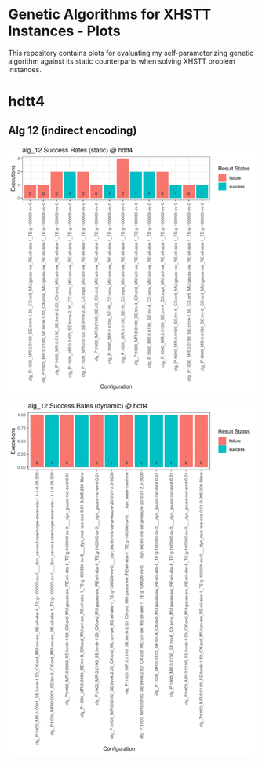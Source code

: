 # Genetic Algorithms for XHSTT Instances - Plots
This repository contains plots for evaluating my self-parameterizing genetic
algorithm against its static counterparts when solving XHSTT problem instances.

# hdtt4

## Alg 12 (indirect encoding)
![hdtt4_alg_12_static](https://github.com/biwecka/gax-plots/raw/results/rendered/hdtt4/alg_12/static.png)

![hdtt4_alg_12_dynamic](https://github.com/biwecka/gax-plots/raw/results/rendered/hdtt4/alg_12/dynamic.png)
